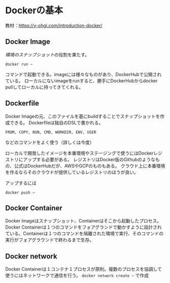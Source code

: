 # Dockerの基本

教材：https://y-ohgi.com/introduction-docker/

## Docker Image

*環境のスナップショット*の役割を果たす。
~~~
docker run ~
~~~
コマンドで起動できる。imageには様々なものがあり、DockerHubで公開されている。
ローカルにないimageをrunすると、勝手にDockerHubからdocker pullしてローカルに持ってきてくれる。

## Dockerfile

Docker Imageの元、このファイルを基にbuildすることでスナップショットを作成できる。
Dockerfileは独自のDSLで書かれる。
~~~
FROM, COPY, RUN, CMD, WORKDIR, ENV, USER
~~~
などのコマンドをよく使う（詳しくは今度）

ローカルで開発したイメージを本番環境やステージングで使うにはDockerレジストリにアップする必要がある。
レジストリはDocker版のGithubのようなもの、公式はDockerHubだが、AWSやGCPのものもある。
クラウド上に本番環境を作るならそのクラウドが提供しているレジストリのほうが良い。

アップするには
~~~
docker push ~
~~~


## Docker Container

Docker Imageはスナップショット、Containerはそこから起動したプロセス。
Docker Containerは１つのコマンドをフォアグランドで動かすように設計されている。Containerは１つのコマンドを隔離された環境で実行、そのコマンドの実行がフォアグラウンドで終わるまで生存。

## Docker network

Docker Containerは１コンテナ１プロセスが原則。複数のプロセスを協調して使うにはネットワークで通信を行う。
```docker network create ~```
で作成
